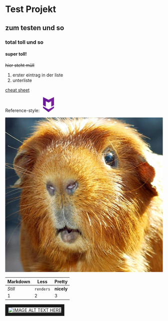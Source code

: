 # Test Projekt
## zum testen und so
### total toll und so
#### super toll!

~~hier steht müll~~

1. erster eintrag in der liste
  1. unterliste
  
[cheat sheet](https://github.com/adam-p/markdown-here/wiki/Markdown-Cheatsheet)

Reference-style: 
![alt text][logo]

[logo]: https://github.com/adam-p/markdown-here/raw/master/src/common/images/icon48.png "Logo Title Text 2"

![tolles bild](Tiere-Verhalten-Persoenlichkeit.jpg)

Markdown | Less | Pretty
--- | --- | ---
*Still* | `renders` | **nicely**
1 | 2 | 3

<a href="http://www.youtube.com/watch?feature=player_embedded&v=YOUTUBE_VIDEO_ID_HERE
" target="_blank"><img src="http://img.youtube.com/vi/YOUTUBE_VIDEO_ID_HERE/0.jpg" 
alt="IMAGE ALT TEXT HERE" width="240" height="180" border="10" /></a>
